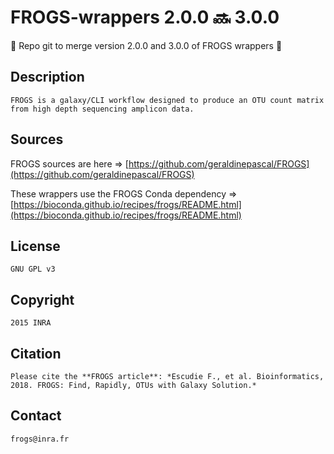 # FROGS-wrappers 2.0.0 :soon: 3.0.0

:bell: Repo git to merge version 2.0.0 and 3.0.0 of FROGS wrappers :bell: 


## Description

    FROGS is a galaxy/CLI workflow designed to produce an OTU count matrix from high depth sequencing amplicon data.

    
## Sources

FROGS sources are here => [https://github.com/geraldinepascal/FROGS](https://github.com/geraldinepascal/FROGS)

These wrappers use the FROGS Conda dependency => [https://bioconda.github.io/recipes/frogs/README.html](https://bioconda.github.io/recipes/frogs/README.html)

## License
    GNU GPL v3

## Copyright
    2015 INRA

## Citation
    Please cite the **FROGS article**: *Escudie F., et al. Bioinformatics, 2018. FROGS: Find, Rapidly, OTUs with Galaxy Solution.*

## Contact
    frogs@inra.fr

